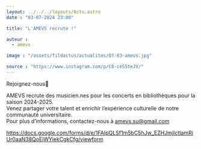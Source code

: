 ```yaml
---
layout: ../../../layouts/Actu.astro
date : "03-07-2024 23:00"

title: "L'AMEVS recrute !"

auteur :
  - amevs

image : "/assets/fildactus/actualites/07-03-amevs.jpg"

source : "https://www.instagram.com/p/C8-ceS5teJV/"
---
```


Rejoignez-nous🎻

AMEVS recrute des musicien.nes pour les concerts en bibliothèques pour la saison 2024-2025.  
Venez partager votre talent et enrichir l’expérience culturelle de notre communauté universitaire.  
Pour plus d’informations, contactez-nous à amevs.su@gmail.com

https://docs.google.com/forms/d/e/1FAIpQLSf1m5bC5hJw_EZHJmjIctIamRiUr0aaN38QoEjWYiekCgkCfg/viewform